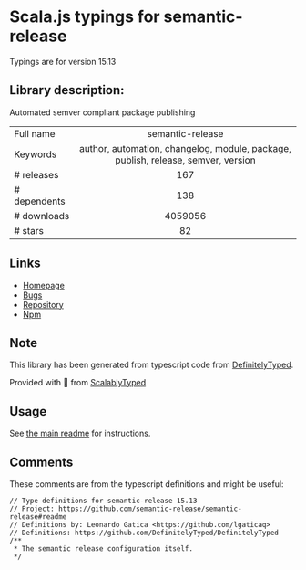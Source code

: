 
# Scala.js typings for semantic-release

Typings are for version 15.13

## Library description:
Automated semver compliant package publishing

|                    |                 |
| ------------------ | :-------------: |
| Full name          | semantic-release |
| Keywords           | author, automation, changelog, module, package, publish, release, semver, version |
| # releases         | 167 |
| # dependents       | 138 |
| # downloads        | 4059056 |
| # stars            | 82 |

## Links
- [Homepage](https://github.com/semantic-release/semantic-release#readme)
- [Bugs](https://github.com/semantic-release/semantic-release/issues)
- [Repository](https://github.com/semantic-release/semantic-release)
- [Npm](https://www.npmjs.com/package/semantic-release)
    


## Note
This library has been generated from typescript code from [DefinitelyTyped](https://definitelytyped.org).

Provided with :purple_heart: from [ScalablyTyped](https://github.com/oyvindberg/ScalablyTyped)

## Usage
See [the main readme](../../readme.md) for instructions.

## Comments

These comments are from the typescript definitions and might be useful:
```
// Type definitions for semantic-release 15.13
// Project: https://github.com/semantic-release/semantic-release#readme
// Definitions by: Leonardo Gatica <https://github.com/lgaticaq>
// Definitions: https://github.com/DefinitelyTyped/DefinitelyTyped
/**
 * The semantic release configuration itself.
 */

```

